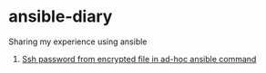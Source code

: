 # ansible-diary

Sharing my experience using ansible

 1. [Ssh password from encrypted file in ad-hoc ansible command](01-ssh-password-encrypted-adhoc-ansible.md) 
